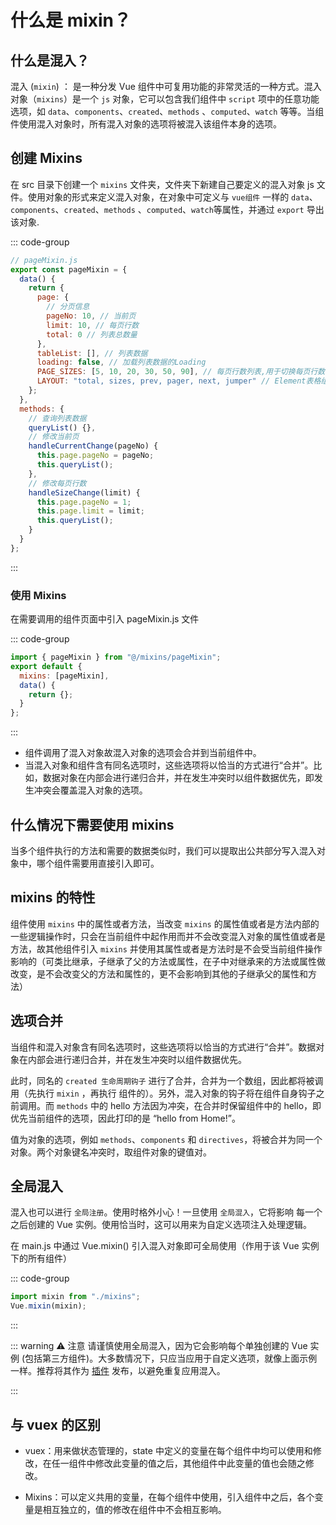 # 什么是 mixin？

<article-info/>

## 什么是混入？

混入 (`mixin`) ： 是一种分发 Vue 组件中可复用功能的非常灵活的一种方式。混入对象（`mixins`）是一个 `js` 对象，它可以包含我们组件中 `script` 项中的任意功能选项，如 `data`、`components`、`created`、`methods` 、`computed`、`watch` 等等。当组件使用混入对象时，所有混入对象的选项将被混入该组件本身的选项。

## 创建 Mixins

在 src 目录下创建一个 `mixins` 文件夹，文件夹下新建自己要定义的混入对象 js 文件。使用对象的形式来定义混入对象，在对象中可定义与 `vue组件` 一样的 `data`、`components`、`created`、`methods` 、`computed`、`watch`等属性，并通过 `export` 导出该对象.

::: code-group

```js
// pageMixin.js
export const pageMixin = {
  data() {
    return {
      page: {
        // 分页信息
        pageNo: 10, // 当前页
        limit: 10, // 每页行数
        total: 0 // 列表总数量
      },
      tableList: [], // 列表数据
      loading: false, // 加载列表数据的Loading
      PAGE_SIZES: [5, 10, 20, 30, 50, 90], // 每页行数列表,用于切换每页行数
      LAYOUT: "total, sizes, prev, pager, next, jumper" // Element表格组件中使用的功能
    };
  },
  methods: {
    // 查询列表数据
    queryList() {},
    // 修改当前页
    handleCurrentChange(pageNo) {
      this.page.pageNo = pageNo;
      this.queryList();
    },
    // 修改每页行数
    handleSizeChange(limit) {
      this.page.pageNo = 1;
      this.page.limit = limit;
      this.queryList();
    }
  }
};
```

:::

### 使用 Mixins

在需要调用的组件页面中引入 pageMixin.js 文件

::: code-group

```js
import { pageMixin } from "@/mixins/pageMixin";
export default {
  mixins: [pageMixin],
  data() {
    return {};
  }
};
```

:::

- 组件调用了混入对象故混入对象的选项会合并到当前组件中。
- 当混入对象和组件含有同名选项时，这些选项将以恰当的方式进行“合并”。比如，数据对象在内部会进行递归合并，并在发生冲突时以组件数据优先，即发生冲突会覆盖混入对象的选项。

## 什么情况下需要使用 mixins

当多个组件执行的方法和需要的数据类似时，我们可以提取出公共部分写入混入对象中，哪个组件需要用直接引入即可。

## mixins 的特性

组件使用 `mixins` 中的属性或者方法，当改变 `mixins` 的属性值或者是方法内部的一些逻辑操作时，只会在当前组件中起作用而并不会改变混入对象的属性值或者是方法，故其他组件引入 `mixins` 并使用其属性或者是方法时是不会受当前组件操作影响的（可类比继承，子继承了父的方法或属性，在子中对继承来的方法或属性做改变，是不会改变父的方法和属性的，更不会影响到其他的子继承父的属性和方法）

## 选项合并

当组件和混入对象含有同名选项时，这些选项将以恰当的方式进行“合并”。数据对象在内部会进行递归合并，并在发生冲突时以组件数据优先。

此时，同名的 `created 生命周期钩子` 进行了合并，合并为一个数组，因此都将被调用（先执行 `mixin` ，再执行 组件的）。另外，混入对象的钩子将在组件自身钩子之前调用。而 `methods` 中的 hello 方法因为冲突，在合并时保留组件中的 hello，即优先当前组件的选项，因此打印的是 “hello from Home!”。

值为对象的选项，例如 `methods`、`components` 和 `directives`，将被合并为同一个对象。两个对象键名冲突时，取组件对象的键值对。

## 全局混入

混入也可以进行 `全局注册`。使用时格外小心！一旦使用 `全局混入`，它将影响 <el-text size="large" type="success">每一个</el-text> 之后创建的 Vue 实例。使用恰当时，这可以用来为自定义选项注入处理逻辑。

在 main.js 中通过 Vue.mixin() 引入混入对象即可全局使用（作用于该 Vue 实例下的所有组件）

::: code-group

```js
import mixin from "./mixins";
Vue.mixin(mixin);
```

:::

::: warning ⚠️ 注意
请谨慎使用全局混入，因为它会影响每个单独创建的 Vue 实例 (包括第三方组件)。大多数情况下，只应当应用于自定义选项，就像上面示例一样。推荐将其作为 [插件](https://cn.vuejs.org/v2/guide/plugins.html) 发布，以避免重复应用混入。

:::

## 与 vuex 的区别

- vuex：用来做状态管理的，state 中定义的变量在每个组件中均可以使用和修改，在任一组件中修改此变量的值之后，其他组件中此变量的值也会随之修改。

- Mixins：可以定义共用的变量，在每个组件中使用，引入组件中之后，各个变量是相互独立的，值的修改在组件中不会相互影响。
